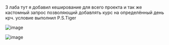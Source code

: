 3 лаба
тут я добавил кеширование для всего проекта и так же кастомный запрос позволяющий добавлять курс на определённый день
крч. условие выполнил P.S.Tiger




![image](https://github.com/user-attachments/assets/f6f0db37-49c8-4892-bdd5-cca7c2283a7d)

![image](https://github.com/user-attachments/assets/3044fe0c-6e75-4349-834d-ccd9bd1da8b7)
